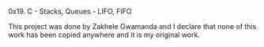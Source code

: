 0x19. C - Stacks, Queues - LIFO, FIFO

This project was done by Zakhele Gwamanda and I declare that none of this work has been copied anywhere and it is my original work.

